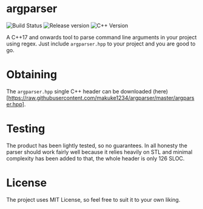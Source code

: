 # argparser

![Build Status](https://img.shields.io/badge/build-passing-green.svg)
![Release version](https://img.shields.io/badge/release-v1.0.0-green.svg)
![C++ Version](https://img.shields.io/badge/version-C++17-blue.svg)

A C++17 and onwards tool to parse command line arguments in your project using regex. Just
include `argparser.hpp` to your project and you are good to go.


# Obtaining

The `argparser.hpp` single C++ header can be downloaded (here)
[https://raw.githubusercontent.com/makuke1234/argparser/master/argparser.hpp].


# Testing

The product has been lightly tested, so no guarantees. In all honesty the parser
should work fairly well because it relies heavily on STL and minimal complexity
has been added to that, the whole header is only 126 SLOC.


# License

The project uses MIT License, so feel free to suit it to your own liking.
